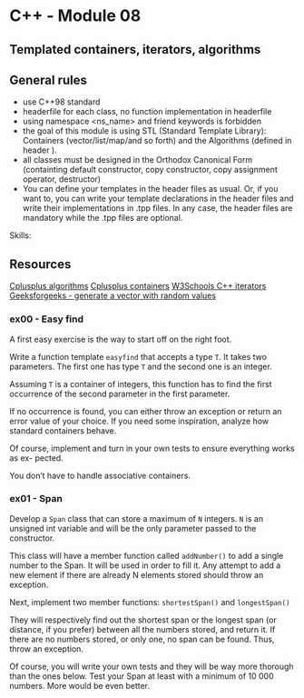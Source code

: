 # C++ - Module 08
## Templated containers, iterators, algorithms

## General rules

- use C++98 standard
- headerfile for each class, no function implementation in headerfile
- using namespace <ns_name> and friend keywords is forbidden
- the goal of this module is using STL (Standard Template Library): Containers (vector/list/map/and so forth) and the Algorithms (defined in header <algorithm>).
- all classes must be designed in the Orthodox Canonical Form (containting default constructor, copy constructor, copy assignment operator, destructor)
- You can define your templates in the header files as usual. Or, if you want to, you
can write your template declarations in the header files and write their implementations in .tpp files. In any case, the header files are mandatory while the .tpp files are optional.

Skills: 

## Resources

[Cplusplus algorithms](https://cplusplus.com/reference/algorithm/)
[Cplusplus containers](https://cplusplus.com/reference/stl/)
[W3Schools C++ iterators](https://www.w3schools.com/cpp/cpp_iterators.asp)
[Geeksforgeeks - generate a vector with random values](https://www.geeksforgeeks.org/how-to-generate-a-vector-with-random-values-in-c/)


### ex00 - Easy find

A first easy exercise is the way to start off on the right foot.

Write a function template `easyfind` that accepts a type `T`. It takes two parameters.
The first one has type `T` and the second one is an integer.

Assuming `T` is a container of integers, this function has to find the first occurrence
of the second parameter in the first parameter.

If no occurrence is found, you can either throw an exception or return an error value
of your choice. If you need some inspiration, analyze how standard containers behave.

Of course, implement and turn in your own tests to ensure everything works as ex-
pected.

You don’t have to handle associative containers.


### ex01 - Span

Develop a `Span` class that can store a maximum of `N` integers. `N` is an unsigned int
variable and will be the only parameter passed to the constructor.

This class will have a member function called `addNumber()` to add a single number
to the Span. It will be used in order to fill it. Any attempt to add a new element if there are already N elements stored should throw an exception.

Next, implement two member functions: `shortestSpan()` and `longestSpan()`

They will respectively find out the shortest span or the longest span (or distance, if
you prefer) between all the numbers stored, and return it. If there are no numbers stored, or only one, no span can be found. Thus, throw an exception.

Of course, you will write your own tests and they will be way more thorough than the
ones below. Test your Span at least with a minimum of 10 000 numbers. More would be
even better.
